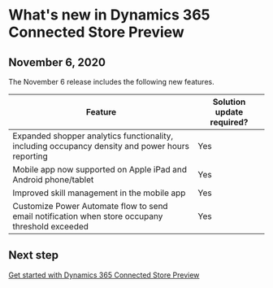 

# What's new in Dynamics 365 Connected Store Preview

## November 6, 2020

The November 6 release includes the following new features.

| Feature | Solution update required? |
|----------------------------------------------------------------------------------------|------|
|Expanded shopper analytics functionality, including occupancy density and power hours reporting|Yes|
|Mobile app now supported on Apple iPad and Android phone/tablet|Yes|
|Improved skill management in the mobile app|Yes|
|Customize Power Automate flow to send email notification when store occupany threshold exceeded|Yes|

## Next step

[Get started with Dynamics 365 Connected Store Preview](get-started.md)

